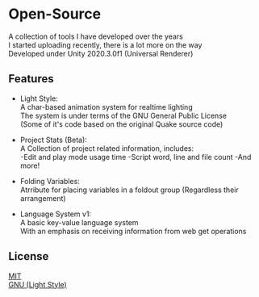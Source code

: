 # Open-Source
A collection of tools I have developed over the years <br/>
I started uploading recently, there is a lot more on the way <br/>
Developed under Unity 2020.3.0f1 (Universal Renderer)

## Features

- Light Style: <br/>
A char-based animation system for realtime lighting <br/>
The system is under terms of the GNU General Public License <br/>
(Some of it's code based on the original Quake source code)

- Project Stats (Beta): <br/>
A Collection of project related information, includes: <br/>
-Edit and play mode usage time
-Script word, line and file count
-And more!

- Folding Variables: <br/>
Atrribute for placing variables in a foldout group
(Regardless their arrangement)

- Language System v1: <br/>
A basic key-value language system <br/>
With an emphasis on receiving information from web get operations

## License
[MIT](https://github.com/StaviRare/Open-Source/blob/main/LICENSE)<br/>
[GNU (Light Style)](https://github.com/id-Software/Quake/blob/bf4ac424ce754894ac8f1dae6a3981954bc9852d/gnu.txt)